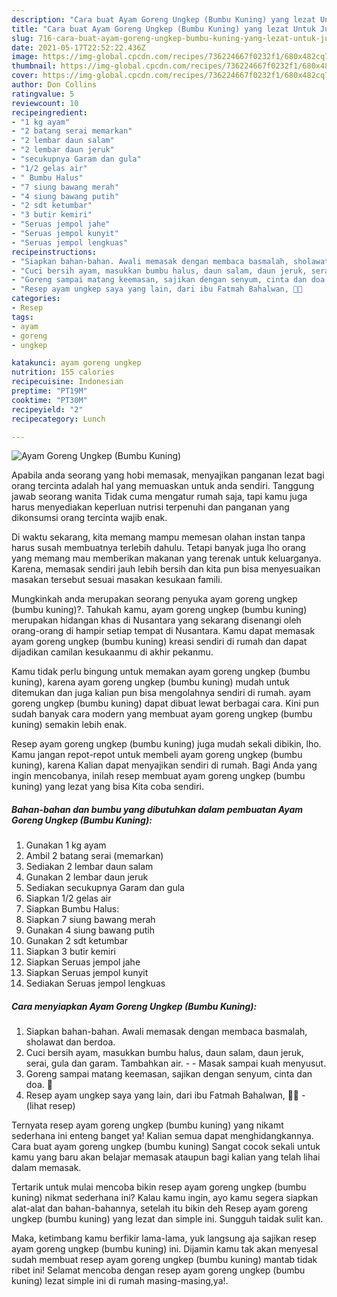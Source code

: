 ```yaml
---
description: "Cara buat Ayam Goreng Ungkep (Bumbu Kuning) yang lezat Untuk Jualan"
title: "Cara buat Ayam Goreng Ungkep (Bumbu Kuning) yang lezat Untuk Jualan"
slug: 716-cara-buat-ayam-goreng-ungkep-bumbu-kuning-yang-lezat-untuk-jualan
date: 2021-05-17T22:52:22.436Z
image: https://img-global.cpcdn.com/recipes/736224667f0232f1/680x482cq70/ayam-goreng-ungkep-bumbu-kuning-foto-resep-utama.jpg
thumbnail: https://img-global.cpcdn.com/recipes/736224667f0232f1/680x482cq70/ayam-goreng-ungkep-bumbu-kuning-foto-resep-utama.jpg
cover: https://img-global.cpcdn.com/recipes/736224667f0232f1/680x482cq70/ayam-goreng-ungkep-bumbu-kuning-foto-resep-utama.jpg
author: Don Collins
ratingvalue: 5
reviewcount: 10
recipeingredient:
- "1 kg ayam"
- "2 batang serai memarkan"
- "2 lembar daun salam"
- "2 lembar daun jeruk"
- "secukupnya Garam dan gula"
- "1/2 gelas air"
- " Bumbu Halus"
- "7 siung bawang merah"
- "4 siung bawang putih"
- "2 sdt ketumbar"
- "3 butir kemiri"
- "Seruas jempol jahe"
- "Seruas jempol kunyit"
- "Seruas jempol lengkuas"
recipeinstructions:
- "Siapkan bahan-bahan. Awali memasak dengan membaca basmalah, sholawat dan berdoa."
- "Cuci bersih ayam, masukkan bumbu halus, daun salam, daun jeruk, serai, gula dan garam. Tambahkan air.   Masak sampai kuah menyusut."
- "Goreng sampai matang keemasan, sajikan dengan senyum, cinta dan doa. 🖤"
- "Resep ayam ungkep saya yang lain, dari ibu Fatmah Bahalwan, 🖤🥰           (lihat resep)"
categories:
- Resep
tags:
- ayam
- goreng
- ungkep

katakunci: ayam goreng ungkep 
nutrition: 155 calories
recipecuisine: Indonesian
preptime: "PT19M"
cooktime: "PT30M"
recipeyield: "2"
recipecategory: Lunch

---
```



![Ayam Goreng Ungkep (Bumbu Kuning)](https://img-global.cpcdn.com/recipes/736224667f0232f1/680x482cq70/ayam-goreng-ungkep-bumbu-kuning-foto-resep-utama.jpg)

Apabila anda seorang yang hobi memasak, menyajikan panganan lezat bagi orang tercinta adalah hal yang memuaskan untuk anda sendiri. Tanggung jawab seorang  wanita Tidak cuma mengatur rumah saja, tapi kamu juga harus menyediakan keperluan nutrisi terpenuhi dan panganan yang dikonsumsi orang tercinta wajib enak.

Di waktu  sekarang, kita memang mampu memesan olahan instan tanpa harus susah membuatnya terlebih dahulu. Tetapi banyak juga lho orang yang memang mau memberikan makanan yang terenak untuk keluarganya. Karena, memasak sendiri jauh lebih bersih dan kita pun bisa menyesuaikan masakan tersebut sesuai masakan kesukaan famili. 



Mungkinkah anda merupakan seorang penyuka ayam goreng ungkep (bumbu kuning)?. Tahukah kamu, ayam goreng ungkep (bumbu kuning) merupakan hidangan khas di Nusantara yang sekarang disenangi oleh orang-orang di hampir setiap tempat di Nusantara. Kamu dapat memasak ayam goreng ungkep (bumbu kuning) kreasi sendiri di rumah dan dapat dijadikan camilan kesukaanmu di akhir pekanmu.

Kamu tidak perlu bingung untuk memakan ayam goreng ungkep (bumbu kuning), karena ayam goreng ungkep (bumbu kuning) mudah untuk ditemukan dan juga kalian pun bisa mengolahnya sendiri di rumah. ayam goreng ungkep (bumbu kuning) dapat dibuat lewat berbagai cara. Kini pun sudah banyak cara modern yang membuat ayam goreng ungkep (bumbu kuning) semakin lebih enak.

Resep ayam goreng ungkep (bumbu kuning) juga mudah sekali dibikin, lho. Kamu jangan repot-repot untuk membeli ayam goreng ungkep (bumbu kuning), karena Kalian dapat menyajikan sendiri di rumah. Bagi Anda yang ingin mencobanya, inilah resep membuat ayam goreng ungkep (bumbu kuning) yang lezat yang bisa Kita coba sendiri.

<!--inarticleads1-->

##### Bahan-bahan dan bumbu yang dibutuhkan dalam pembuatan Ayam Goreng Ungkep (Bumbu Kuning):

1. Gunakan 1 kg ayam
1. Ambil 2 batang serai (memarkan)
1. Sediakan 2 lembar daun salam
1. Gunakan 2 lembar daun jeruk
1. Sediakan secukupnya Garam dan gula
1. Siapkan 1/2 gelas air
1. Siapkan  Bumbu Halus:
1. Siapkan 7 siung bawang merah
1. Gunakan 4 siung bawang putih
1. Gunakan 2 sdt ketumbar
1. Siapkan 3 butir kemiri
1. Siapkan Seruas jempol jahe
1. Siapkan Seruas jempol kunyit
1. Sediakan Seruas jempol lengkuas




<!--inarticleads2-->

##### Cara menyiapkan Ayam Goreng Ungkep (Bumbu Kuning):

1. Siapkan bahan-bahan. Awali memasak dengan membaca basmalah, sholawat dan berdoa.
1. Cuci bersih ayam, masukkan bumbu halus, daun salam, daun jeruk, serai, gula dan garam. Tambahkan air.  -  - Masak sampai kuah menyusut.
1. Goreng sampai matang keemasan, sajikan dengan senyum, cinta dan doa. 🖤
1. Resep ayam ungkep saya yang lain, dari ibu Fatmah Bahalwan, 🖤🥰 -           (lihat resep)




Ternyata resep ayam goreng ungkep (bumbu kuning) yang nikamt sederhana ini enteng banget ya! Kalian semua dapat menghidangkannya. Cara buat ayam goreng ungkep (bumbu kuning) Sangat cocok sekali untuk kamu yang baru akan belajar memasak ataupun bagi kalian yang telah lihai dalam memasak.

Tertarik untuk mulai mencoba bikin resep ayam goreng ungkep (bumbu kuning) nikmat sederhana ini? Kalau kamu ingin, ayo kamu segera siapkan alat-alat dan bahan-bahannya, setelah itu bikin deh Resep ayam goreng ungkep (bumbu kuning) yang lezat dan simple ini. Sungguh taidak sulit kan. 

Maka, ketimbang kamu berfikir lama-lama, yuk langsung aja sajikan resep ayam goreng ungkep (bumbu kuning) ini. Dijamin kamu tak akan menyesal sudah membuat resep ayam goreng ungkep (bumbu kuning) mantab tidak ribet ini! Selamat mencoba dengan resep ayam goreng ungkep (bumbu kuning) lezat simple ini di rumah masing-masing,ya!.

